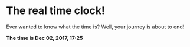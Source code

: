 # The real time clock!

Ever wanted to know what the time is? Well, your journey is about to end!

**The time is Dec 02, 2017, 17:25**